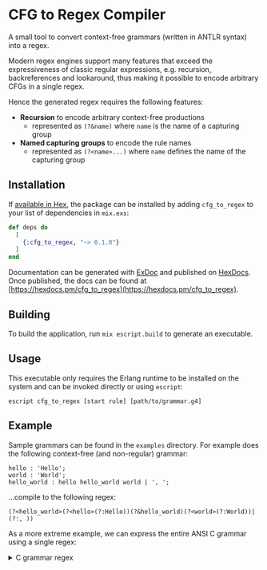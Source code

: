 # CFG to Regex Compiler
A small tool to convert context-free grammars (written in ANTLR syntax) into a regex.

Modern regex engines support many features that exceed the expressiveness of classic regular expressions, e.g. recursion, backreferences and lookaround, thus making it possible to encode arbitrary CFGs in a single regex.

Hence the generated regex requires the following features:

* **Recursion** to encode arbitrary context-free productions
    * represented as `(?&name)` where `name` is the name of a capturing group
* **Named capturing groups** to encode the rule names
    * represented as `(?<name>...)` where `name` defines the name of the capturing group

## Installation
If [available in Hex](https://hex.pm/docs/publish), the package can be installed
by adding `cfg_to_regex` to your list of dependencies in `mix.exs`:

```elixir
def deps do
  [
    {:cfg_to_regex, "~> 0.1.0"}
  ]
end
```

Documentation can be generated with [ExDoc](https://github.com/elixir-lang/ex_doc)
and published on [HexDocs](https://hexdocs.pm). Once published, the docs can
be found at [https://hexdocs.pm/cfg_to_regex](https://hexdocs.pm/cfg_to_regex).

## Building
To build the application, run `mix escript.build` to generate an executable.

## Usage
This executable only requires the Erlang runtime to be installed on the system and can be invoked directly or using `escript`:

`escript cfg_to_regex [start rule] [path/to/grammar.g4]`

## Example
Sample grammars can be found in the `examples` directory. For example does the following context-free (and non-regular) grammar:

```antlr
hello : 'Hello';
world : 'World';
hello_world : hello hello_world world | ', ';
```

...compile to the following regex:

```
(?<hello_world>(?<hello>(?:Hello))(?&hello_world)(?<world>(?:World))|(?:, ))
```

As a more extreme example, we can express the entire ANSI C grammar using a single regex:

<details><summary>C grammar regex</summary>

```
(?<translation_unit>(?<external_declaration>(?<function_definition>(?<declaration_specifiers>(?<storage_class_specifier>(?<TYPEDEF>(?:typedef))|(?<EXTERN>(?:extern))|(?<STATIC>(?:static))|(?<AUTO>(?:auto))|(?<REGISTER>(?:register)))|(?&storage_class_specifier)(?&declaration_specifiers)|(?<type_specifier>(?<VOID>(?:void))|(?<CHAR>(?:char))|(?<SHORT>(?:short))|(?<INT>(?:int))|(?<LONG>(?:long))|(?<FLOAT>(?:float))|(?<DOUBLE>(?:double))|(?<SIGNED>(?:signed))|(?<UNSIGNED>(?:unsigned))|(?<struct_or_union_specifier>(?<struct_or_union>(?<STRUCT>(?:struct))|(?<UNION>(?:union)))(?<IDENTIFIER>(?:[a-zA-Z0-9_]+))(?:\{)(?<struct_declaration_list>(?<struct_declaration>(?<specifier_qualifier_list>(?&type_specifier)(?&specifier_qualifier_list)|(?&type_specifier)|(?<type_qualifier>(?<CONST>(?:const))|(?<VOLATILE>(?:volatile)))(?&specifier_qualifier_list)|(?&type_qualifier))(?<struct_declarator_list>(?<struct_declarator>(?<declarator>(?<pointer>(?:\*)|(?:\*)(?<type_qualifier_list>(?&type_qualifier)|(?&type_qualifier_list)(?&type_qualifier))|(?:\*)(?&pointer)|(?:\*)(?&type_qualifier_list)(?&pointer))(?<direct_declarator>(?&IDENTIFIER)|(?:\()(?&declarator)(?:\))|(?&direct_declarator)(?:\[)(?<constant_expression>(?<conditional_expression>(?<logical_or_expression>(?<logical_and_expression>(?<inclusive_or_expression>(?<exclusive_or_expression>(?<and_expression>(?<equality_expression>(?<relational_expression>(?<shift_expression>(?<additive_expression>(?<multiplicative_expression>(?<cast_expression>(?<unary_expression>(?<postfix_expression>(?<primary_expression>(?&IDENTIFIER)|(?<CONSTANT>(?:[0-9]+))|(?<STRING_LITERAL>(?:")(?:[a-zA-Z0-9]+)(?:"))|(?:\()(?<expression>(?<assignment_expression>(?&conditional_expression)|(?&unary_expression)(?<assignment_operator>(?:=)|(?<MUL_ASSIGN>(?:\*=))|(?<DIV_ASSIGN>(?:\/=))|(?<MOD_ASSIGN>(?:%=))|(?<ADD_ASSIGN>(?:\+=))|(?<SUB_ASSIGN>(?:\-=))|(?<LEFT_ASSIGN>(?:<<=))|(?<RIGHT_ASSIGN>(?:>>=))|(?<AND_ASSIGN>(?:&=))|(?<XOR_ASSIGN>(?:\^=))|(?<OR_ASSIGN>(?:\|=)))(?&assignment_expression))|(?&expression)(?:,)(?&assignment_expression))(?:\)))|(?&postfix_expression)(?:\[)(?&expression)(?:\])|(?&postfix_expression)(?:\()(?:\))|(?&postfix_expression)(?:\()(?<argument_expression_list>(?&assignment_expression)|(?&argument_expression_list)(?:,)(?&assignment_expression))(?:\))|(?&postfix_expression)(?:\.)(?&IDENTIFIER)|(?&postfix_expression)(?<PTR_OP>(?:\->))(?&IDENTIFIER)|(?&postfix_expression)(?<INC_OP>(?:\+\+))|(?&postfix_expression)(?<DEC_OP>(?:\-\-)))|(?&INC_OP)(?&unary_expression)|(?&DEC_OP)(?&unary_expression)|(?<unary_operator>(?:&)|(?:\*)|(?:\+)|(?:\-)|(?:~)|(?:!))(?&cast_expression)|(?<SIZEOF>(?:sizeof))(?&unary_expression)|(?&SIZEOF)(?:\()(?<type_name>(?&specifier_qualifier_list)|(?&specifier_qualifier_list)(?<abstract_declarator>(?&pointer)|(?<direct_abstract_declarator>(?:\()(?&abstract_declarator)(?:\))|(?:\[)(?:\])|(?:\[)(?&constant_expression)(?:\])|(?&direct_abstract_declarator)(?:\[)(?:\])|(?&direct_abstract_declarator)(?:\[)(?&constant_expression)(?:\])|(?:\()(?:\))|(?:\()(?<parameter_type_list>(?<parameter_list>(?<parameter_declaration>(?&declaration_specifiers)(?&declarator)|(?&declaration_specifiers)(?&abstract_declarator)|(?&declaration_specifiers))|(?&parameter_list)(?:,)(?&parameter_declaration))|(?&parameter_list)(?:,)(?<ELLIPSIS>(?:\.\.\.)))(?:\))|(?&direct_abstract_declarator)(?:\()(?:\))|(?&direct_abstract_declarator)(?:\()(?&parameter_type_list)(?:\)))|(?&pointer)(?&direct_abstract_declarator)))(?:\)))|(?:\()(?&type_name)(?:\))(?&cast_expression))|(?&multiplicative_expression)(?:\*)(?&cast_expression)|(?&multiplicative_expression)(?:\/)(?&cast_expression)|(?&multiplicative_expression)(?:%)(?&cast_expression))|(?&additive_expression)(?:\+)(?&multiplicative_expression)|(?&additive_expression)(?:\-)(?&multiplicative_expression))|(?&shift_expression)(?<LEFT_OP>(?:<<))(?&additive_expression)|(?&shift_expression)(?<RIGHT_OP>(?:>>))(?&additive_expression))|(?&relational_expression)(?:<)(?&shift_expression)|(?&relational_expression)(?:>)(?&shift_expression)|(?&relational_expression)(?<LE_OP>(?:<))(?&shift_expression)|(?&relational_expression)(?<GE_OP>(?:>))(?&shift_expression))|(?&equality_expression)(?<EQ_OP>(?:==))(?&relational_expression)|(?&equality_expression)(?<NE_OP>(?:!=))(?&relational_expression))|(?&and_expression)(?:&)(?&equality_expression))|(?&exclusive_or_expression)(?:\^)(?&and_expression))|(?&inclusive_or_expression)(?:\|)(?&exclusive_or_expression))|(?&logical_and_expression)(?<AND_OP>(?:&&))(?&inclusive_or_expression))|(?&logical_or_expression)(?<OR_OP>(?:\|\|))(?&logical_and_expression))|(?&logical_or_expression)(?:\?)(?&expression)(?::)(?&conditional_expression)))(?:\])|(?&direct_declarator)(?:\[)(?:\])|(?&direct_declarator)(?:\()(?&parameter_type_list)(?:\))|(?&direct_declarator)(?:\()(?<identifier_list>(?&IDENTIFIER)|(?&identifier_list)(?:,)(?&IDENTIFIER))(?:\))|(?&direct_declarator)(?:\()(?:\)))|(?&direct_declarator))|(?::)(?&constant_expression)|(?&declarator)(?::)(?&constant_expression))|(?&struct_declarator_list)(?:,)(?&struct_declarator))(?:;))|(?&struct_declaration_list)(?&struct_declaration))(?:\})|(?&struct_or_union)(?:\{)(?&struct_declaration_list)(?:\})|(?&struct_or_union)(?&IDENTIFIER))|(?<enum_specifier>(?<ENUM>(?:enum))(?:\{)(?<enumerator_list>(?<enumerator>(?&IDENTIFIER)|(?&IDENTIFIER)(?:=)(?&constant_expression))|(?&enumerator_list)(?:,)(?&enumerator))(?:\})|(?&ENUM)(?&IDENTIFIER)(?:\{)(?&enumerator_list)(?:\})|(?&ENUM)(?&IDENTIFIER))|(?<TYPE_NAME>(?&IDENTIFIER)))|(?&type_specifier)(?&declaration_specifiers)|(?&type_qualifier)|(?&type_qualifier)(?&declaration_specifiers))(?&declarator)(?<declaration_list>(?<declaration>(?&declaration_specifiers)(?:;)|(?&declaration_specifiers)(?<init_declarator_list>(?<init_declarator>(?&declarator)|(?&declarator)(?:=)(?<initializer>(?&assignment_expression)|(?:\{)(?<initializer_list>(?&initializer)|(?&initializer_list)(?:,)(?&initializer))(?:\})|(?:\{)(?&initializer_list)(?:,)(?:\})))|(?&init_declarator_list)(?:,)(?&init_declarator))(?:;))|(?&declaration_list)(?&declaration))(?<compound_statement>(?:\{)(?:\})|(?:\{)(?<statement_list>(?<statement>(?<labeled_statement>(?&IDENTIFIER)(?::)(?&statement)|(?<CASE>(?:case))(?&constant_expression)(?::)(?&statement)|(?<DEFAULT>(?:default))(?::)(?&statement))|(?&compound_statement)|(?<expression_statement>(?:;)|(?&expression)(?:;))|(?<selection_statement>(?<IF>(?:if))(?:\()(?&expression)(?:\))(?&statement)|(?&IF)(?:\()(?&expression)(?:\))(?&statement)(?<ELSE>(?:else))(?&statement)|(?<SWITCH>(?:switch))(?:\()(?&expression)(?:\))(?&statement))|(?<iteration_statement>(?<WHILE>(?:while))(?:\()(?&expression)(?:\))(?&statement)|(?<DO>(?:do))(?&statement)(?&WHILE)(?:\()(?&expression)(?:\))(?:;)|(?<FOR>(?:for))(?:\()(?&expression_statement)(?&expression_statement)(?:\))(?&statement)|(?&FOR)(?:\()(?&expression_statement)(?&expression_statement)(?&expression)(?:\))(?&statement))|(?<jump_statement>(?<GOTO>(?:goto))(?&IDENTIFIER)(?:;)|(?<CONTINUE>(?:continue))(?:;)|(?<BREAK>(?:break))(?:;)|(?<RETURN>(?:return))(?:;)|(?&RETURN)(?&expression)(?:;)))|(?&statement_list)(?&statement))(?:\})|(?:\{)(?&declaration_list)(?:\})|(?:\{)(?&declaration_list)(?&statement_list)(?:\}))|(?&declaration_specifiers)(?&declarator)(?&compound_statement)|(?&declarator)(?&declaration_list)(?&compound_statement)|(?&declarator)(?&compound_statement))|(?&declaration))|(?&translation_unit)(?&external_declaration))
```

</details>

